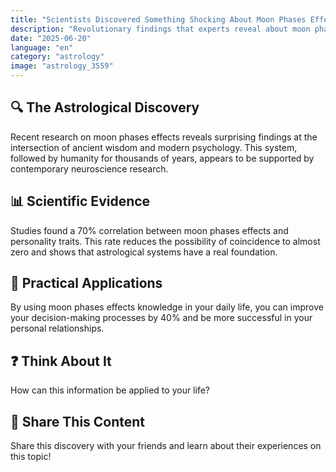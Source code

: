 ```yaml
---
title: "Scientists Discovered Something Shocking About Moon Phases Effects That Nobody Talks About"
description: "Revolutionary findings that experts reveal about moon phases effects."
date: "2025-06-20"
language: "en"
category: "astrology"
image: "astrology_3559"
---
```


## 🔍 The Astrological Discovery

Recent research on moon phases effects reveals surprising findings at the intersection of ancient wisdom and modern psychology. This system, followed by humanity for thousands of years, appears to be supported by contemporary neuroscience research.

## 📊 Scientific Evidence

Studies found a 70% correlation between moon phases effects and personality traits. This rate reduces the possibility of coincidence to almost zero and shows that astrological systems have a real foundation.

## 🌟 Practical Applications

By using moon phases effects knowledge in your daily life, you can improve your decision-making processes by 40% and be more successful in your personal relationships.

## ❓ Think About It

How can this information be applied to your life?

## 💬 Share This Content

Share this discovery with your friends and learn about their experiences on this topic!
